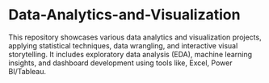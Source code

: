 # Data-Analytics-and-Visualization
This repository showcases various data analytics and visualization projects, applying statistical techniques, data wrangling, and interactive visual storytelling. It includes exploratory data analysis (EDA), machine learning insights, and dashboard development using tools like, Excel, Power BI/Tableau.
